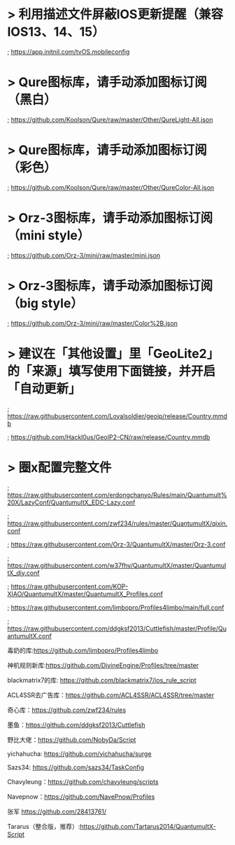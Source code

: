 # > 利用描述文件屏蔽IOS更新提醒（兼容IOS13、14、15）
; https://app.initnil.com/tvOS.mobileconfig
# > Qure图标库，请手动添加图标订阅（黑白）
; https://github.com/Koolson/Qure/raw/master/Other/QureLight-All.json
# > Qure图标库，请手动添加图标订阅（彩色）
; https://github.com/Koolson/Qure/raw/master/Other/QureColor-All.json
# > Orz-3图标库，请手动添加图标订阅（mini style）
; https://github.com/Orz-3/mini/raw/master/mini.json
# > Orz-3图标库，请手动添加图标订阅（big style）
; https://github.com/Orz-3/mini/raw/master/Color%2B.json
# > 建议在「其他设置」里「GeoLite2」的「来源」填写使用下面链接，并开启「自动更新」
; https://raw.githubusercontent.com/Loyalsoldier/geoip/release/Country.mmdb

; https://github.com/Hackl0us/GeoIP2-CN/raw/release/Country.mmdb

# > 圈x配置完整文件

; https://raw.githubusercontent.com/erdongchanyo/Rules/main/Quantumult%20X/LazyConf/QuantumultX_EDC-Lazy.conf

; https://raw.githubusercontent.com/zwf234/rules/master/QuantumultX/qixin.conf

; https://raw.githubusercontent.com/Orz-3/QuantumultX/master/Orz-3.conf

; https://raw.githubusercontent.com/w37fhy/QuantumultX/master/QuantumultX_diy.conf

; https://raw.githubusercontent.com/KOP-XIAO/QuantumultX/master/QuantumultX_Profiles.conf

; https://raw.githubusercontent.com/limbopro/Profiles4limbo/main/full.conf

; https://raw.githubusercontent.com/ddgksf2013/Cuttlefish/master/Profile/QuantumultX.conf





毒奶的库:https://github.com/limbopro/Profiles4limbo

神机规则新库:https://github.com/DivineEngine/Profiles/tree/master

blackmatrix7的库: https://github.com/blackmatrix7/ios_rule_script

ACL4SSR去广告库：https://github.com/ACL4SSR/ACL4SSR/tree/master

奇心库：https://github.com/zwf234/rules

墨鱼：https://github.com/ddgksf2013/Cuttlefish

野比大佬：https://github.com/NobyDa/Script

yichahucha:  https://github.com/yichahucha/surge

Sazs34: https://github.com/sazs34/TaskConfig

Chavyleung：https://github.com/chavyleung/scripts

Navepnow：https://github.com/NavePnow/Profiles

张军 https://github.com/28413761/

Tararus（整合版，推荐）:https://github.com/Tartarus2014/QuantumultX-Script



